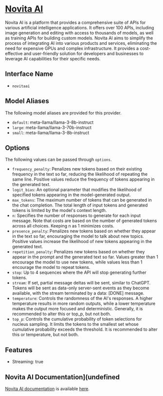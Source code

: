 # [Novita AI](https://www.novita.ai)

Novita AI is a platform that provides a comprehensive suite of APIs for various artificial intelligence applications. It offers over 100 APIs, including image generation and editing with access to thousands of models, as well as training APIs for building custom models. Novita AI aims to simplify the process of integrating AI into various products and services, eliminating the need for expensive GPUs and complex infrastructure. It provides a cost-effective and user-friendly solution for developers and businesses to leverage AI capabilities for their specific needs.

## Interface Name

- `novitaai`


## Model Aliases

The following model aliases are provided for this provider. 

- `default`: meta-llama/llama-3-8b-instruct
- `large`: meta-llama/llama-3-70b-instruct
- `small`: meta-llama/llama-3-8b-instruct


## Options

The following values can be passed through `options`.

- `frequency_penalty`: Penalizes new tokens based on their existing frequency in the text so far, reducing the likelihood of repeating the same line. Positive values reduce the frequency of tokens appearing in the generated text.
- `logit_bias`: An optional parameter that modifies the likelihood of specified tokens appearing in the model-generated output.
- `max_tokens`: The maximum number of tokens that can be generated in the chat completion. The total length of input tokens and generated tokens is limited by the model's context length.
- `n`: Specifies the number of responses to generate for each input message. Note that costs are based on the number of generated tokens across all choices. Keeping n as 1 minimizes costs.
- `presence_penalty`: Penalizes new tokens based on whether they appear in the text so far, encouraging the model to talk about new topics. Positive values increase the likelihood of new tokens appearing in the generated text.
- `repetition_penalty`: Penalizes new tokens based on whether they appear in the prompt and the generated text so far. Values greater than 1 encourage the model to use new tokens, while values less than 1 encourage the model to repeat tokens.
- `stop`: Up to 4 sequences where the API will stop generating further tokens.
- `stream`: If set, partial message deltas will be sent, similar to ChatGPT. Tokens will be sent as data-only server-sent events as they become available, with the stream terminated by a data: [DONE] message.
- `temperature`: Controls the randomness of the AI's responses. A higher temperature results in more random outputs, while a lower temperature makes the output more focused and deterministic. Generally, it is recommended to alter this or top_p, but not both.
- `top_p`: Controls the cumulative probability of token selections for nucleus sampling. It limits the tokens to the smallest set whose cumulative probability exceeds the threshold. It is recommended to alter this or temperature, but not both.


## Features

- Streaming: true


## Novita AI Documentation](undefined

[Novita AI documentation](https://novita.ai/get-started/Quick_Start.html) is available [here](https://novita.ai/get-started/Quick_Start.html).
